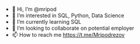 - 👋 Hi, I’m @mripod
- 👀 I’m interested in SQL, Python, Data Science
- 🌱 I’m currently learning SQL
- 💞️ I’m looking to collaborate on potential employer
- 📫 How to reach me https://t.me/Mripodrezov

<!---
mripod/mripod is a ✨ special ✨ repository because its `README.md` (this file) appears on your GitHub profile.
You can click the Preview link to take a look at your changes.
--->
